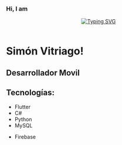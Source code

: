 ### Hi, I am

<div align="center">
  <a href="https://git.io/typing-svg">
    <img src="https://readme-typing-svg.demolab.com?font=Fira+Code&size=40&pause=1000&color=33B1E9&background=B8B8B800&center=true&multiline=true&width=500&height=100&lines=Emerson+Gonz%C3%A1lez+R.;Back-end+Developer" alt="Typing SVG">
  </a>
</div>

</br>

# Simón Vitriago!
## Desarrollador Movil

## Tecnologías:
 * Flutter
 * C#
 * Python
 * MySQL
 + Firebase
